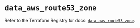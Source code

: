 # `data_aws_route53_zone`

Refer to the Terraform Registry for docs: [`data_aws_route53_zone`](https://registry.terraform.io/providers/hashicorp/aws/6.3.0/docs/data-sources/route53_zone).
